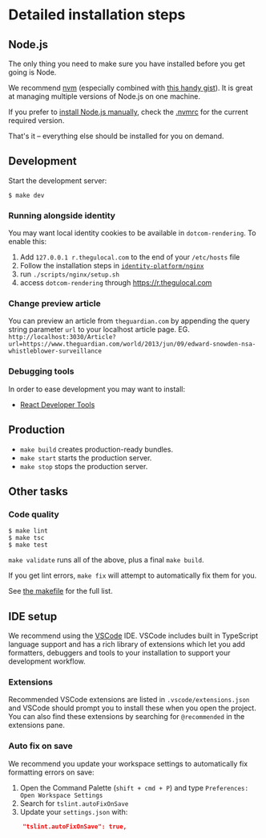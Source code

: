 # Detailed installation steps

## Node.js

The only thing you need to make sure you have installed before you get going is Node.

We recommend [nvm](https://github.com/creationix/nvm) (especially combined with [this handy gist](https://gist.github.com/sndrs/5940e9e8a3f506b287233ed65365befb)). It is great at managing multiple versions of Node.js on one machine.

If you prefer to [install Node.js manually](https://nodejs.org),
check the [.nvmrc](https://github.com/guardian/dotcom-rendering/blob/master/.nvmrc) for the current required version.

That's it – everything else should be installed for you on demand.

## Development

Start the development server:

```
$ make dev
```

### Running alongside identity

You may want local identity cookies to be available in `dotcom-rendering`. To enable this:

1. Add `127.0.0.1 r.thegulocal.com` to the end of your `/etc/hosts` file
2. Follow the installation steps in [`identity-platform/nginx`](https://github.com/guardian/identity-platform/tree/master/nginx)
3. run `./scripts/nginx/setup.sh`
4. access `dotcom-rendering` through https://r.thegulocal.com

### Change preview article

You can preview an article from `theguardian.com` by appending the query string parameter `url` to your localhost article page. EG. `http://localhost:3030/Article?url=https://www.theguardian.com/world/2013/jun/09/edward-snowden-nsa-whistleblower-surveillance`

### Debugging tools

In order to ease development you may want to install:

- [React Developer Tools](https://github.com/facebook/react-devtools)

## Production

- `make build` creates production-ready bundles.
- `make start` starts the production server.
- `make stop` stops the production server.

## Other tasks

### Code quality

```
$ make lint
$ make tsc
$ make test
```

`make validate` runs all of the above, plus a final `make build`.

If you get lint errors, `make fix` will attempt to automatically fix them for you.

See [the makefile](https://github.com/guardian/guui/blob/master/makefile) for the full list.

## IDE setup

We recommend using the [VSCode](https://code.visualstudio.com/) IDE. VSCode includes built in TypeScript language support and has a rich library of extensions which let you add formatters, debuggers and tools to your installation to support your development workflow.

### Extensions

Recommended VSCode extensions are listed in `.vscode/extensions.json` and VSCode should prompt you to install these when you open the project. You can also find these extensions by searching for `@recommended` in the extensions pane.

### Auto fix on save

We recommend you update your workspace settings to automatically fix formatting errors on save:

1. Open the Command Palette (`shift + cmd + P`) and type `Preferences: Open Workspace Settings`
2. Search for `tslint.autoFixOnSave`
3. Update your `settings.json` with:

```json
    "tslint.autoFixOnSave": true,
```

